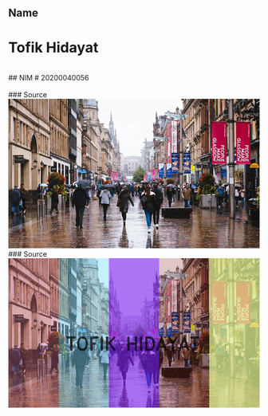 ## Name
# Tofik Hidayat
<br>
## NIM
# 20200040056

<br>
<br>
### Source
<img src="./sources/master.jpg" style="height: 300px;">
<br>
### Source
<img src="./results/final.png" style="height: 300px;">

